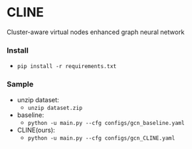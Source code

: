 # CLINE

Cluster-aware virtual nodes enhanced graph neural network 

### Install
- ```pip install -r requirements.txt```
### Sample
- unzip dataset:
    - ```unzip dataset.zip```
- baseline:
    - ```python -u main.py --cfg configs/gcn_baseline.yaml```
- CLINE(ours):
    - ```python -u main.py --cfg configs/gcn_CLINE.yaml```

